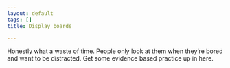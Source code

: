 ```yaml
---
layout: default
tags: []
title: Display boards

---
```

Honestly what a waste of time. People only look at them when they’re bored and want to be distracted. Get some evidence based practice up in here. 